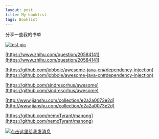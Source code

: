 ```yaml
---
layout: post
title: My booklist
tags: Booklist
---
```


分享一些我的书单

[![test pic](http://ww3.sinaimg.cn/crop.0.0.422.237.1000.562/89ad7439jw1f35c7gxyzgj20bq07h3yh.jpg)](http://www.google.com)

[https://www.zhihu.com/question/20584141](https://www.zhihu.com/question/20584141)

[https://github.com/jobbole/awesome-java-cn#dependency-injection](https://github.com/jobbole/awesome-java-cn#dependency-injection)

[https://github.com/sindresorhus/awesome](https://github.com/sindresorhus/awesome)

[http://www.jianshu.com/collection/e2a2a0073e2d](http://www.jianshu.com/collection/e2a2a0073e2d)

[https://github.com/nemoTyrant/manong](https://github.com/nemoTyrant/manong)

<a target="_blank" href="http://sighttp.qq.com/authd?IDKEY=%idkey%"><img border="0" src="http://wpa.qq.com/imgd?IDKEY=%idkey%&pic=51" alt="点击这里给我发消息" title="点击这里给我发消息"></a>
